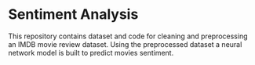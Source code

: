 # Sentiment Analysis
This repository contains dataset and code for cleaning and preprocessing an IMDB movie review dataset. Using the preprocessed dataset a neural network model is built to predict movies sentiment.
